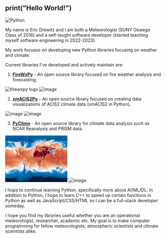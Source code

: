 ## print("Hello World!") 

![Python](https://img.shields.io/badge/python-3670A0?style=for-the-badge&logo=python&logoColor=ffdd54)

My name is Eric Drewitz and I am both a Meteorologist (SUNY Oswego Class of 2016) and a self-taught software developer (started teaching myself software engineering in 2022-2023). 

My work focuses on developing new Python libraries focusing on weather and climate. 

Current libraries I've developed and actively maintain are:

1) [**FireWxPy**](https://pypi.org/project/firewxpy/) - An open source library focused on fire weather analysis and forecasting.

<img width="200" alt="firewxpy logo" src="https://github.com/user-attachments/assets/27d7353c-89ae-4827-a1fb-0d64d80599ad"> ![image](https://github.com/user-attachments/assets/da1b43c0-2b6a-4a5c-9eb4-f08b30cab42b)
 
2) [**xmACIS2Py**](https://pypi.org/project/xmacis2py/) - An open source library focused on creating data visualizations of ACIS2 climate data (xmACIS2 in Python).

![image](https://github.com/user-attachments/assets/fb5ecdf9-bd51-4243-be7d-92af0952bfd8) ![image](https://github.com/user-attachments/assets/da1b43c0-2b6a-4a5c-9eb4-f08b30cab42b)
   
3) [**PyClimo**](https://pypi.org/project/pyclimo/) - An open source library for climate data analysis such as NCAR Reanalysis and PRISM data. 

<img width="200" height="150" alt="climate" src="https://github.com/edrewitz/PyClimo/blob/main/climate.jpg?raw=true"> ![image](https://github.com/user-attachments/assets/da1b43c0-2b6a-4a5c-9eb4-f08b30cab42b)

I hope to continue learning Python, specifically more about AI/ML/DL. In addition to Python, I hope to learn C++ to speed up certain functions in Python as well as JavaScript/CSS/HTML so I can be a full-stack developer someday. 

I hope you find my libraries useful whether you are an operational meteorologist, researcher, academic etc. My goal is to make computer programming for fellow meteorologists, atmospheric scientists and climate scientists alike. 
<!--
**edrewitz/edrewitz** is a ✨ _special_ ✨ repository because its `README.md` (this file) appears on your GitHub profile.

Here are some ideas to get you started:

- 🔭 I’m currently working on ...
- 🌱 I’m currently learning ...
- 👯 I’m looking to collaborate on ...
- 🤔 I’m looking for help with ...
- 💬 Ask me about ...
- 📫 How to reach me: ...
- 😄 Pronouns: ...
- ⚡ Fun fact: ...
-->
